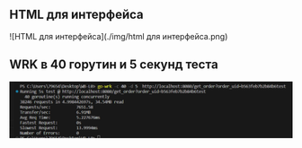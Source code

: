 ## HTML для интерфейса 

![HTML для интерфейса](./img/html для интерфейса.png)

## WRK в 40 горутин и 5 секунд теста

![WRK тест](./img/wrk.png)

